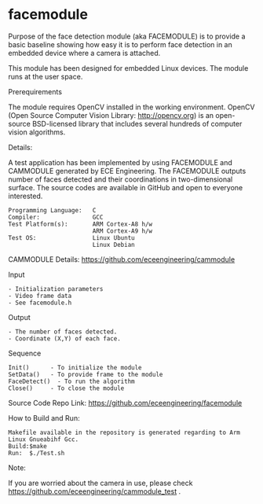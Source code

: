 # facemodule
Purpose of the face detection module (aka FACEMODULE) is to provide a basic baseline showing how easy it is to perform face detection in an embedded device where a camera is attached.

This module has been designed for embedded Linux devices. The module runs at the user space.

Prerequirements

The module requires OpenCV installed in the working environment. OpenCV (Open Source Computer Vision Library: http://opencv.org) is an open-source BSD-licensed library that includes several hundreds of computer vision algorithms. 

Details:

A test application has been implemented by using FACEMODULE and CAMMODULE generated by ECE Engineering. The FACEMODULE outputs number of faces detected and their coordinations in two-dimensional surface. The source codes are available in GitHub and open to everyone interested.

    Programming Language:   C
    Compiler:               GCC
    Test Platform(s):       ARM Cortex-A8 h/w
                            ARM Cortex-A9 h/w
    Test OS:                Linux Ubuntu
                            Linux Debian

  CAMMODULE Details: https://github.com/eceengineering/cammodule
  
  Input
  
    - Initialization parameters
    - Video frame data
    - See facemodule.h
    
  Output
  
    - The number of faces detected.
    - Coordinate (X,Y) of each face.
    
  Sequence
  
    Init()      - To initialize the module 
    SetData()   - To provide frame to the module
    FaceDetect()  - To run the algorithm
    Close()     - To close the module	
  
  Source Code Repo Link: https://github.com/eceengineering/facemodule

  How to Build and Run:
  
    Makefile available in the repository is generated regarding to Arm Linux Gnueabihf Gcc.
    Build:$make
    Run:  $./Test.sh
    
  Note:
  
  If you are worried about the camera in use, please check https://github.com/eceengineering/cammodule_test .
